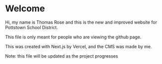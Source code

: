 # Welcome
Hi, my name is Thomas Rose and this is the new and improved website for Pottstown School District.

This file is only meant for people who are viewing the github page.

This was created with Next.js by Vercel, and the CMS was made by me.

Note: this file will be updated as the project progresses